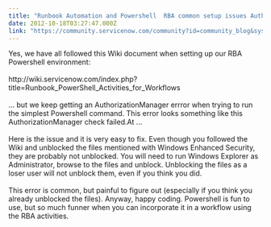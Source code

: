 ```yaml
---
title: "Runbook Automation and Powershell  RBA common setup issues AuthorizationManager Error"
date: 2012-10-18T03:27:47.000Z
link: "https://community.servicenow.com/community?id=community_blog&sys_id=6d2e666ddbd0dbc01dcaf3231f9619f5"
---
```

<p>Yes, we have all followed this Wiki document when setting up our RBA Powershell environment:<br /><br />http://wiki.servicenow.com/index.php?title=Runbook_PowerShell_Activities_for_Workflows<br /><br />... but we keep getting an AuthorizationManager errror when trying to run the simplest Powershell command. This error looks something like this <br />AuthorizationManager check failed.At ...<br /><br />Here is the issue and it is very easy to fix. Even though you followed the Wiki and unblocked the files mentioned with Windows Enhanced Security, they are probably not unblocked. You will need to run Windows Explorer as Administrator, browse to the files and unblock. Unblocking the files as a loser user will not unblock them, even if you think you did. <br /><br />This error is common, but painful to figure out (especially if you think you already unblocked the files). Anyway, happy coding. Powershell is fun to use, but so much funner when you can incorporate it in a workflow using the RBA activities.</p>